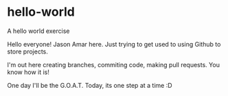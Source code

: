 # hello-world
A hello world exercise

Hello everyone! Jason Amar here. Just trying to get used to using Github to store projects.

I'm out here creating branches, commiting code, making pull requests. You know how it is!

One day I'll be the G.O.A.T. Today, its one step at a time :D
